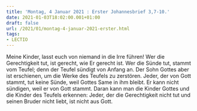 ```yaml
---
title: 'Montag, 4 Januar 2021 : Erster Johannesbrief 3,7-10.'
date: 2021-01-03T18:02:00.001+01:00
draft: false
url: /2021/01/montag-4-januar-2021-erster.html
tags: 
- LECTIO
---
```


Meine Kinder, lasst euch von niemand in die Irre führen! Wer die Gerechtigkeit tut, ist gerecht, wie Er gerecht ist. Wer die Sünde tut, stammt vom Teufel; denn der Teufel sündigt von Anfang an. Der Sohn Gottes aber ist erschienen, um die Werke des Teufels zu zerstören. Jeder, der von Gott stammt, tut keine Sünde, weil Gottes Same in ihm bleibt. Er kann nicht sündigen, weil er von Gott stammt. Daran kann man die Kinder Gottes und die Kinder des Teufels erkennen: Jeder, der die Gerechtigkeit nicht tut und seinen Bruder nicht liebt, ist nicht aus Gott.
